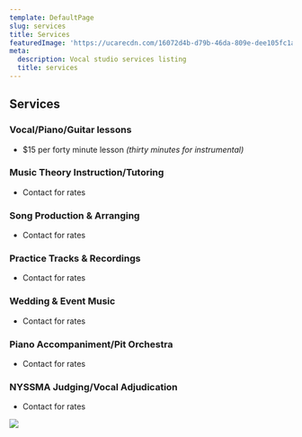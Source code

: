 ```yaml
---
template: DefaultPage
slug: services
title: Services
featuredImage: 'https://ucarecdn.com/16072d4b-d79b-46da-809e-dee105fc1a75/'
meta:
  description: Vocal studio services listing
  title: services
---
```

## Services

### Vocal/Piano/Guitar lessons

* $15 per forty minute lesson _(thirty minutes for instrumental)_

### Music Theory Instruction/Tutoring

* Contact for rates

### Song Production & Arranging

* Contact for rates

### Practice Tracks & Recordings

* Contact for rates

### Wedding & Event Music

* Contact for rates

### Piano Accompaniment/Pit Orchestra

* Contact for rates

### NYSSMA Judging/Vocal Adjudication

* Contact for rates

![](https://ucarecdn.com/008caa02-3764-4817-a579-ea31607e879a/)
